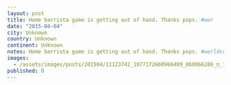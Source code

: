 ```yaml
---
layout: post
title: Home barrista game is getting out of hand. Thanks pops. #wor
date: "2015-04-04"
city: Unknown
country: Unknown
continent: Unknown
notes: Home barrista game is getting out of hand. Thanks pops. #worldcoffeetour
images:
  - /assets/images/posts/201504/11123742_1077172668966489_868866286_n_17842096735001623.jpg
published: 0
---
```


